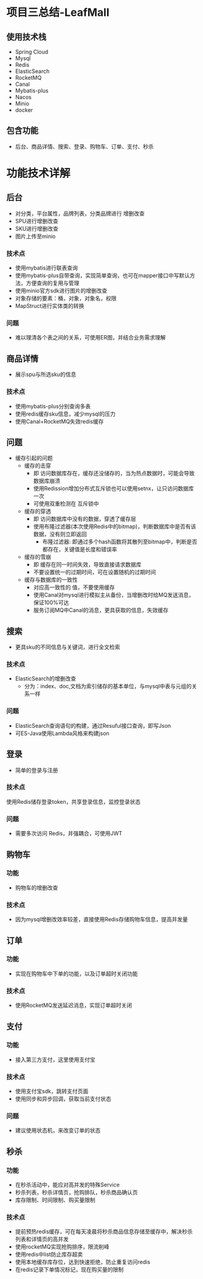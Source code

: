 # 项目三总结-LeafMall

## 使用技术栈

- Spring Cloud
- Mysql
- Redis
- ElasticSearch
- RocketMQ
- Canal
- Mybatis-plus
- Nacos
- Minio
- docker

## 包含功能

- 后台、商品详情、搜索、登录、购物车、订单、支付、秒杀

# 功能技术详解

## 后台

- 对分类，平台属性，品牌列表，分类品牌进行 增删改查
- SPU进行增删改查
- SKU进行增删改查
- 图片上传至minio

### 技术点

- 使用mybatis进行联表查询
- 使用mybatis-plus自带查询，实现简单查询，也可在mapper接口中写默认方法，方便查询的复用与管理
- 使用minio官方sdk进行图片的增删改查
- 对象存储的要素：桶，对象，对象名，权限
- MapStruct进行实体类的转换

### 问题

- 难以理清各个表之间的关系，可使用ER图，并结合业务需求理解

## 商品详情

- 展示spu与所选sku的信息

### 技术点

- 使用mybatis-plus分别查询多表
- 使用redis缓存sku信息，减少mysql的压力
- 使用Canal+RocketMQ失效redis缓存

## 问题

- 缓存引起的问题
  - 缓存的击穿
    - 即 访问数据库存在，缓存还没储存的，当为热点数据时，可能会导致数据库崩溃
    - 使用Redission增加分布式互斥锁也可以使用setnx，让只访问数据库一次
    - 可使用双重检测在 互斥锁中
  - 缓存的穿透
    - 即 访问数据库中没有的数据，穿透了缓存层
    - 使用布隆过滤器(本次使用Redis中的bitmap)，判断数据库中是否有该数据，没有则立即返回
      - 布隆过滤器: 即通过多个hash函数将其散列至bitmap中，判断是否都存在，关键值是长度和错误率
  - 缓存的雪崩
    - 即 缓存在同一时间失效，导致直接请求数据库
    - 不要设置统一的过期时间，可在设置随机的过期时间
  - 缓存与数据库的一致性
    - 对应高一致性的 值，不要使用缓存
    - 使用Canal对mysql进行模拟主从备份，当增删改时给MQ发送消息，保证100%可达
    - 服务订阅MQ中Canal的消息，更具获取的信息，失效缓存

## 搜索

- 更具sku的不同信息与关键词，进行全文检索

### 技术点

 - ElasticSearch的增删改查
   - 分为：index、doc,文档为索引储存的基本单位，与mysql中表与元组的关系一样

### 问题

- ElasticSearch查询语句的构建，通过Resuful接口查询，即写Json
- 可ES-Java使用Lambda风格来构建json

## 登录

- 简单的登录与注册

### 技术点

使用Redis储存登录token，共享登录信息，监控登录状态

### 问题

-  需要多次访问 Redis，并强耦合，可使用JWT

## 购物车

### 功能

- 购物车的增删改查

### 技术点

- 因为mysql增删改效率较差，直接使用Redis存储购物车信息，提高并发量

## 订单

### 功能

- 实现在购物车中下单的功能，以及订单超时关闭功能

### 技术点

- 使用RocketMQ发送延迟消息，实现订单超时关闭

## 支付

### 功能

- 接入第三方支付，这里使用支付宝

### 技术点

- 使用支付宝sdk，跳转支付页面
- 使用同步和异步回调，获取当前支付状态

### 问题

- 建议使用状态机，来改变订单的状态

## 秒杀

### 功能

- 在秒杀活动中，能应对高并发的特殊Service
- 秒杀列表，秒杀详情页，抢购排队，秒杀商品确认页
- 库存限制、时间限制、购买量限制

### 技术点

- 提前预热redis缓存，可在每天凌晨将秒杀商品信息存储至缓存中，解决秒杀列表和详情页的高并发
- 使用rocketMQ实现抢购排序，限流削峰
- 使用redis中list防止库存超卖
- 使用本地缓存库存位，达到快速拒绝，防止重复访问redis
- 在redis记录下单情况标记，现在购买量的限制
